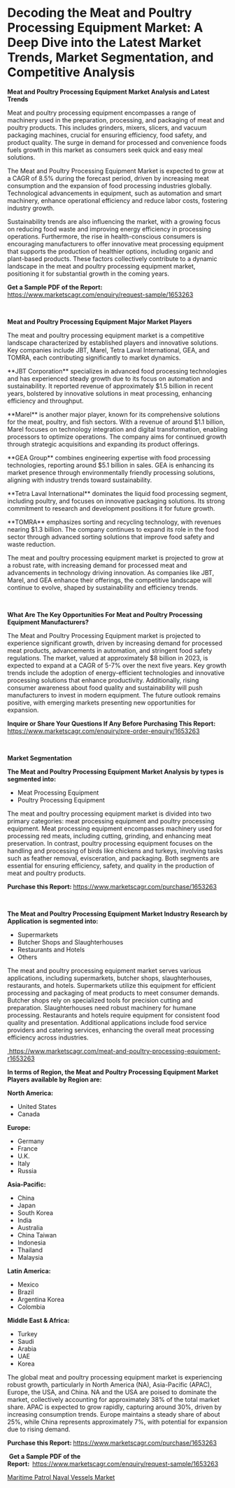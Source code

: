 <p><h1>Decoding the Meat and Poultry Processing Equipment Market: A Deep Dive into the Latest Market Trends, Market Segmentation, and Competitive Analysis</h1></p><p><strong>Meat and Poultry Processing Equipment Market Analysis and Latest Trends</strong></p>
<p><p>Meat and poultry processing equipment encompasses a range of machinery used in the preparation, processing, and packaging of meat and poultry products. This includes grinders, mixers, slicers, and vacuum packaging machines, crucial for ensuring efficiency, food safety, and product quality. The surge in demand for processed and convenience foods fuels growth in this market as consumers seek quick and easy meal solutions.</p><p>The Meat and Poultry Processing Equipment Market is expected to grow at a CAGR of 8.5% during the forecast period, driven by increasing meat consumption and the expansion of food processing industries globally. Technological advancements in equipment, such as automation and smart machinery, enhance operational efficiency and reduce labor costs, fostering industry growth. </p><p>Sustainability trends are also influencing the market, with a growing focus on reducing food waste and improving energy efficiency in processing operations. Furthermore, the rise in health-conscious consumers is encouraging manufacturers to offer innovative meat processing equipment that supports the production of healthier options, including organic and plant-based products. These factors collectively contribute to a dynamic landscape in the meat and poultry processing equipment market, positioning it for substantial growth in the coming years.</p></p>
<p><strong>Get a Sample PDF of the Report:&nbsp;</strong> <a href="https://www.marketscagr.com/enquiry/request-sample/1653263?utm_campaign=2480&utm_medium=2&utm_source=Github&utm_content=ia&utm_term=05032025&utm_id=meat-and-poultry-processing-equipment">https://www.marketscagr.com/enquiry/request-sample/1653263</a></p>
<p>&nbsp;</p>
<p><strong>Meat and Poultry Processing Equipment Major Market Players</strong></p>
<p><p>The meat and poultry processing equipment market is a competitive landscape characterized by established players and innovative solutions. Key companies include JBT, Marel, Tetra Laval International, GEA, and TOMRA, each contributing significantly to market dynamics.</p><p>**JBT Corporation** specializes in advanced food processing technologies and has experienced steady growth due to its focus on automation and sustainability. It reported revenue of approximately $1.5 billion in recent years, bolstered by innovative solutions in meat processing, enhancing efficiency and throughput.</p><p>**Marel** is another major player, known for its comprehensive solutions for the meat, poultry, and fish sectors. With a revenue of around $1.1 billion, Marel focuses on technology integration and digital transformation, enabling processors to optimize operations. The company aims for continued growth through strategic acquisitions and expanding its product offerings.</p><p>**GEA Group** combines engineering expertise with food processing technologies, reporting around $5.1 billion in sales. GEA is enhancing its market presence through environmentally friendly processing solutions, aligning with industry trends toward sustainability.</p><p>**Tetra Laval International** dominates the liquid food processing segment, including poultry, and focuses on innovative packaging solutions. Its strong commitment to research and development positions it for future growth.</p><p>**TOMRA** emphasizes sorting and recycling technology, with revenues nearing $1.3 billion. The company continues to expand its role in the food sector through advanced sorting solutions that improve food safety and waste reduction.</p><p>The meat and poultry processing equipment market is projected to grow at a robust rate, with increasing demand for processed meat and advancements in technology driving innovation. As companies like JBT, Marel, and GEA enhance their offerings, the competitive landscape will continue to evolve, shaped by sustainability and efficiency trends.</p></p>
<p>&nbsp;</p>
<p><strong>What Are The Key Opportunities For Meat and Poultry Processing Equipment Manufacturers?</strong></p>
<p><p>The Meat and Poultry Processing Equipment market is projected to experience significant growth, driven by increasing demand for processed meat products, advancements in automation, and stringent food safety regulations. The market, valued at approximately $8 billion in 2023, is expected to expand at a CAGR of 5-7% over the next five years. Key growth trends include the adoption of energy-efficient technologies and innovative processing solutions that enhance productivity. Additionally, rising consumer awareness about food quality and sustainability will push manufacturers to invest in modern equipment. The future outlook remains positive, with emerging markets presenting new opportunities for expansion.</p></p>
<p><strong>Inquire or Share Your Questions If Any Before Purchasing This Report:</strong> <a href="https://www.marketscagr.com/enquiry/pre-order-enquiry/1653263?utm_campaign=2480&utm_medium=2&utm_source=Github&utm_content=ia&utm_term=05032025&utm_id=meat-and-poultry-processing-equipment">https://www.marketscagr.com/enquiry/pre-order-enquiry/1653263</a></p>
<p>&nbsp;</p>
<p><strong>Market Segmentation</strong></p>
<p><strong>The Meat and Poultry Processing Equipment Market Analysis by types is segmented into:</strong></p>
<p><ul><li>Meat Processing Equipment</li><li>Poultry Processing Equipment</li></ul></p>
<p><p>The meat and poultry processing equipment market is divided into two primary categories: meat processing equipment and poultry processing equipment. Meat processing equipment encompasses machinery used for processing red meats, including cutting, grinding, and enhancing meat preservation. In contrast, poultry processing equipment focuses on the handling and processing of birds like chickens and turkeys, involving tasks such as feather removal, evisceration, and packaging. Both segments are essential for ensuring efficiency, safety, and quality in the production of meat and poultry products.</p></p>
<p><strong>Purchase this Report:&nbsp;</strong><a href="https://www.marketscagr.com/purchase/1653263?utm_campaign=2480&utm_medium=2&utm_source=Github&utm_content=ia&utm_term=05032025&utm_id=meat-and-poultry-processing-equipment">https://www.marketscagr.com/purchase/1653263</a></p>
<p>&nbsp;</p>
<p><strong>The Meat and Poultry Processing Equipment Market Industry Research by Application is segmented into:</strong></p>
<p><ul><li>Supermarkets</li><li>Butcher Shops and Slaughterhouses</li><li>Restaurants and Hotels</li><li>Others</li></ul></p>
<p><p>The meat and poultry processing equipment market serves various applications, including supermarkets, butcher shops, slaughterhouses, restaurants, and hotels. Supermarkets utilize this equipment for efficient processing and packaging of meat products to meet consumer demands. Butcher shops rely on specialized tools for precision cutting and preparation. Slaughterhouses need robust machinery for humane processing. Restaurants and hotels require equipment for consistent food quality and presentation. Additional applications include food service providers and catering services, enhancing the overall meat processing efficiency across industries.</p></p>
<p><a href="https://www.marketscagr.com/meat-and-poultry-processing-equipment-r1653263?utm_campaign=2480&utm_medium=2&utm_source=Github&utm_content=ia&utm_term=05032025&utm_id=meat-and-poultry-processing-equipment">&nbsp;https://www.marketscagr.com/meat-and-poultry-processing-equipment-r1653263</a></p>
<p><strong>In terms of Region, the Meat and Poultry Processing Equipment Market Players available by Region are:</strong></p>
<p>
    <p> <strong> North America: </strong>
        <ul>
            <li>United States</li>
            <li>Canada</li>
        </ul>
        </p> 
    <p> <strong> Europe: </strong>
        <ul>
            <li>Germany</li>
            <li>France</li>
            <li>U.K.</li>
            <li>Italy</li>
            <li>Russia</li>
        </ul>
        </p> 
    <p> <strong> Asia-Pacific: </strong>
        <ul>
            <li>China</li>
            <li>Japan</li>
            <li>South Korea</li>
            <li>India</li>
            <li>Australia</li>
            <li>China Taiwan</li>
            <li>Indonesia</li>
            <li>Thailand</li>
            <li>Malaysia</li>
        </ul>
        </p> 
    <p> <strong> Latin America: </strong>
        <ul>
            <li>Mexico</li>
            <li>Brazil</li>
            <li>Argentina Korea</li>
            <li>Colombia</li>
        </ul>
        </p> 
    <p> <strong> Middle East & Africa: </strong>
        <ul>
            <li>Turkey</li>
            <li>Saudi</li>
            <li>Arabia</li>
            <li>UAE</li>
            <li>Korea</li>
        </ul>
    </p>
    </p>
<p><p>The global meat and poultry processing equipment market is experiencing robust growth, particularly in North America (NA), Asia-Pacific (APAC), Europe, the USA, and China. NA and the USA are poised to dominate the market, collectively accounting for approximately 38% of the total market share. APAC is expected to grow rapidly, capturing around 30%, driven by increasing consumption trends. Europe maintains a steady share of about 25%, while China represents approximately 7%, with potential for expansion due to rising demand.</p></p>
<p><strong>Purchase this Report: </strong><a href="https://www.marketscagr.com/purchase/1653263?utm_campaign=2480&utm_medium=2&utm_source=Github&utm_content=ia&utm_term=05032025&utm_id=meat-and-poultry-processing-equipment">https://www.marketscagr.com/purchase/1653263</a></p>
<p>&nbsp;<strong>Get a Sample PDF of the Report:&nbsp;&nbsp;</strong><a href="https://www.marketscagr.com/enquiry/request-sample/1653263?utm_campaign=2480&utm_medium=2&utm_source=Github&utm_content=ia&utm_term=05032025&utm_id=meat-and-poultry-processing-equipment">https://www.marketscagr.com/enquiry/request-sample/1653263</a></p>
<p><strong></strong></p>
<p><p><a href="https://github.com/pelahotayabe/Market-Research-Report-List-1/blob/main/maritime-patrol-naval-vessels-market.md?utm_campaign=2480&utm_medium=2&utm_source=Github&utm_content=ia&utm_term=05032025&utm_id=meat-and-poultry-processing-equipment">Maritime Patrol Naval Vessels Market</a></p></p>